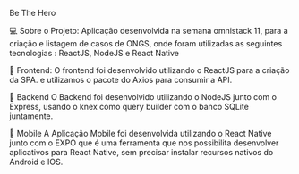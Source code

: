 Be The Hero

💻 Sobre o Projeto:
Aplicação desenvolvida na semana omnistack 11, para a criação e listagem de casos de ONGS, onde foram utilizadas 
as seguintes tecnologias : ReactJS, NodeJS e React Native

📡 Frontend:
O frontend foi desenvolvido utilizando o ReactJS para a criação da SPA. e utilizamos o pacote do Axios para consumir a API.

📡 Backend
O Backend foi desenvolvido utilizando o NodeJS junto com o Express, usando o knex como query builder com o banco SQLite 
juntamente.

📡 Mobile
A Aplicação Mobile foi desenvolvida utilizando o React Native junto com o EXPO que é uma ferramenta que nos possibilita 
desenvolver aplicativos para React Native, sem precisar instalar recursos nativos do Android e IOS.



